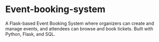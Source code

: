 # Event-booking-system
A Flask-based Event Booking System where organizers can create and manage events, and attendees can browse and book tickets. Built with Python, Flask, and SQL.
